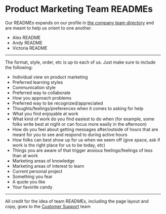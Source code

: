 # Product Marketing Team READMEs

Our READMEs expands on our profile in [the company team directory](https://about.sourcegraph.com/handbook/company/team) and are meant to help us orient to one another.

- Alex README
- Andy README
- Victoria README

---

The format, style, order, etc is up to each of us. Just make sure to include the following:

- Individual view on product marketing
- Preferred learning styles
- Communication style
- Preferred way to collaborate
- How you approach problems
- Preferred way to be recognized/appreciated
- Thoughts/feelings/preferences when it comes to asking for help
- What you find enjoyable at work
- What kind of work do you find easiest to do when (for example, some folks write best at night or can focus more easily in the afternoon)
- How do you feel about getting messages after/outside of hours that are meant for you to see and respond to during active hours
- How folks can best show up for us when we seem off (give space, ask if work is the right place for us to be today, etc)
- Things you are aware of that trigger anxious feelings/feelings of less than at work
- Marketing areas of knowledge
- Marketing areas of interest to learn
- Current personal project
- Something you fear
- A quote you like
- Your favorite candy

---

All credit for the idea of team READMEs, including the page layout and copy, goes to the [Customer Support](https://about.sourcegraph.com/handbook/support/support-bios) team
